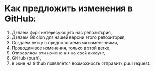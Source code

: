 # Как предложить изменения в GitHub:

1. Делаем форк интересующего нас репозитория,
2. Делаем Git clon для нашей версии этого репозитория,
3. Создаем ветку с предпологаемыми изменениями,
4. Проводим все изменения, только в этой ветке,
5. Отправляем эти изменения на свой аккаунт,
6. GitHub (push),
7. в окне на Github появляется возможность отправить puul request.